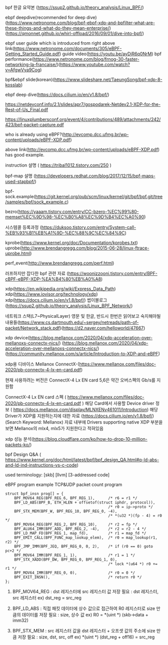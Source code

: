 bpf 한글 요약본 (https://ssup2.github.io/theory_analysis/Linux_BPF/)

ebpf deepdive(recommended for deep dive) (https://www.netronome.com/blog/bpf-ebpf-xdp-and-bpfilter-what-are-these-things-and-what-do-they-mean-enterprise/)
(https://qmonnet.github.io/whirl-offload/2016/09/01/dive-into-bpf/)

ebpf user guide which is introduced from right above link(https://www.netronome.com/documents/305/eBPF-Getting_Started_Guide.pdf)
guide video(https://youtu.be/ayDjR6q0NrM)
bpf performance(https://www.netronome.com/blog/frnog-30-faster-networking-la-francaise/)(https://www.youtube.com/watch?v=AfgwVya9Cog)


bpf&ebpf slide(korean)(https://www.slideshare.net/TaeungSong/bpf-xdp-8-kosslab)

ebpf deep dive(https://docs.cilium.io/en/v1.8/bpf/)


https://netdevconf.info/2.1/slides/apr7/gospodarek-Netdev2.1-XDP-for-the-Rest-of-Us_Final.pdf

https://linuxplumbersconf.org/event/4/contributions/489/attachments/242/423/bpf-packet-capture.pdf

who is already using eBPF?(http://evcomp.dcc.ufmg.br/wp-content/uploads/eBPF-XDP.pdf)

above link(http://evcomp.dcc.ufmg.br/wp-content/uploads/eBPF-XDP.pdf) has good example.

instruction 설명 ( https://tribal1012.tistory.com/250 )

bpf-map 설명 (https://developers.redhat.com/blog/2017/12/15/bpf-maps-used-stapbpf/)


bpf-sock.example(https://git.kernel.org/pub/scm/linux/kernel/git/bpf/bpf.git/tree/samples/bpf/sock_example.c)

bezro(https://yaaam.tistory.com/entry/CC-bzero-%EC%99%80-memset%EC%9D%98-%EC%B0%A8%EC%9D%B4%EC%A0%90)

시스템콜 등록과정 (https://duksoo.tistory.com/entry/System-call-%EB%93%B1%EB%A1%9D-%EC%88%9C%EC%84%9C)

kprobe(https://www.kernel.org/doc/Documentation/kprobes.txt)
uprobe(http://www.brendangregg.com/blog/2015-06-28/linux-ftrace-uprobe.html)


perf_event(http://www.brendangregg.com/perf.html)


러프하지만 잡다한 bpf 관련 자료 (https://woonizzooni.tistory.com/entry/BPF-cBPF-eBPF-XDP-%EA%B4%80%EB%A0%A8)


xdp(https://en.wikipedia.org/wiki/Express_Data_Path)
xdp(https://www.iovisor.org/technology/xdp)
xdp(https://docs.cilium.io/en/v1.8/bpf/)
썹이블로그(https://ssup2.github.io/theory_analysis/Linux_BPF_Network/)

네트워크 스택(L7~PhysicalLayer) 영문 및 한글, 반드시 한번은 읽어보고 숙지해야될 내용들(https://www.cs.dartmouth.edu/~sergey/netreads/path-of-packet/Network_stack.pdf)(https://d2.naver.com/helloworld/47667) 



xdp device(https://blog.mellanox.com/2020/04/xdp-acceleration-over-mellanoxs-connectx-nics/)
(https://blog.mellanox.com/2020/04/xdp-acceleration-over-mellanoxs-connectx-nics/)
(https://community.mellanox.com/s/article/Introduction-to-XDP-and-eBPF)


xdp용 디바이스 Mellanox ConnectX-(https://www.mellanox.com/files/doc-2020/pb-connectx-4-lx-en-card.pdf)

현재 사용하려는 버전은 ConnectX-4 Lx EN card
5,6은 약간 오버스펙의 Gb/s를 지원함

ConnectX-4 Lx EN card 스펙 ( https://www.mellanox.com/files/doc-2020/pb-connectx-4-lx-en-card.pdf )
해당 Card에서 사용할 Device driver 정보 ( https://docs.mellanox.com/display/MLNXENv461011/Introduction)
해당 Driver가 XDP를 지원하는지에 대한 자료 (https://docs.cilium.io/en/v1.8/bpf/) (Search Keyword: Mellanox) 자료 내부에 Drivers supporting native XDP 부분을 보면 Mellanox의 mlx4, mlx5가 지원한다고 적혀있음

xdp 성능 분석(https://blog.cloudflare.com/ko/how-to-drop-10-million-packets-ko/)



bpf Design Q&A ( https://www.kernel.org/doc/html/latest/bpf/bpf_design_QA.html#q-ld-abs-and-ld-ind-instructions-vs-c-code)

used terminology:
[skb]
[llvm]
[3-addressed code]


eBPF program example
TCP&UDP packet count program

    struct bpf_insn prog[] = {
        BPF_MOV64_REG(BPF_REG_6, BPF_REG_1),      /* r6 = r1 */
        BPF_LD_ABS(BPF_B, ETH_HLEN + offsetof(struct iphdr, protocol)),
                                                  /* r0 = ip->proto */
        BPF_STX_MEM(BPF_W, BPF_REG_10, BPF_REG_0, -4),
                                                  /* *(u32 *)(fp - 4) = r0 */
        BPF_MOV64_REG(BPF_REG_2, BPF_REG_10),     /* r2 = fp */
        BPF_ALU64_IMM(BPF_ADD, BPF_REG_2, -4),    /* r2 = r2 - 4 */
        BPF_LD_MAP_FD(BPF_REG_1, map_fd),         /* r1 = map_fd */
        BPF_EMIT_CALL(BPF_FUNC_map_lookup_elem),  /* r0 = map_lookup(r1, r2) */
        BPF_JMP_IMM(BPF_JEQ, BPF_REG_0, 0, 2),    /* if (r0 == 0) goto pc+2 */
        BPF_MOV64_IMM(BPF_REG_1, 1),              /* r1 = 1 */
        BPF_STX_XADD(BPF_DW, BPF_REG_0, BPF_REG_1, 0),
                                                  /* lock *(u64 *) r0 += r1 */
        BPF_MOV64_IMM(BPF_REG_0, 0),              /* r0 = 0 */
        BPF_EXIT_INSN(),                          /* return r0 */
    };


1. BPF_MOV64_REG : dst 레지스터에 src 레지스터 값 저장
필요 : dst 레지스터, src 레지스터
ex) dst_reg = src_reg

2. BPF_LD_ABS : 직접 패킷 데이터에 상수 값으로 접근하여 R0 레지스터로 size 만큼의 데이터를 저장
필요 : size, 상수 값
ex) R0 = *(uint *) (skb->data + imm32)

3. BPF_STX_MEM : src 레지스터 값을 dst 레지스터 + 오프셋 값의 주소에 size 만큼 저장
필요 : size, dst, src, off
ex) *(uint *) (dst_reg + off16) = src_reg
